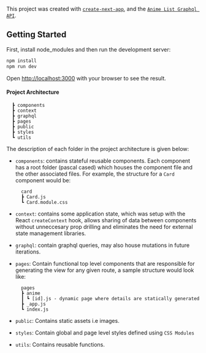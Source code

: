 This project was created with [`create-next-app`](https://github.com/vercel/next.js/tree/canary/packages/create-next-app), and the [`Anime List Graphql API`](https://studio.apollographql.com/graph/My-Graph-mrsvd/explorer?variant=current).

## Getting Started

First, install node_modules and then run the development server:

```bash
npm install
npm run dev
```

Open [http://localhost:3000](http://localhost:3000) with your browser to see the result.


#### Project Architecture

```
  ┣ components
  ┣ context
  ┣ graphql
  ┣ pages
  ┣ public
  ┣ styles
  ┗ utils
```

The description of each folder in the project architecture is given below:

- `components`: contains stateful reusable components. Each component has a root folder (pascal cased) which houses the component file and the other associated files. For example, the structure for a `Card` component would be:

  ```
    card
    ┣ Card.js
    ┗ Card.module.css
  ```

- `context`: contains some application state, which was setup with the React `createContext` hook, allows sharing of data between components without unneccesary prop drilling and eliminates the need for external state management libraries.

- `graphql`: contain graphql queries, may also house mutations in future iterations.

- `pages`: Contain functional top level components that are responsible for generating the view for any given route, a sample structure would look like: 

    ```
      pages
      ┣ anime
      ┃ ┗ [id].js - dynamic page where details are statically generated
      ┣ _app.js 
      ┗ index.js
    ```

- `public`: Contains static assets i.e images.

- `styles`: Contain global and page level styles defined using `CSS Modules`

- `utils`: Contains reusable functions.

